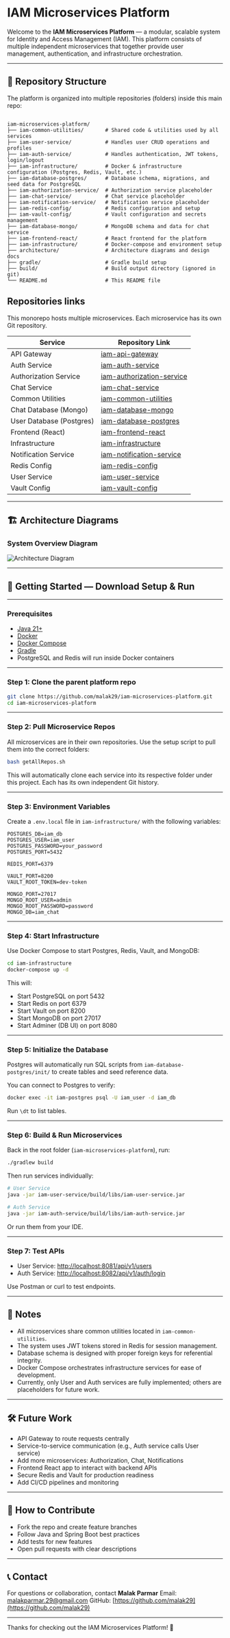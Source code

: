 
# IAM Microservices Platform

Welcome to the **IAM Microservices Platform** — a modular, scalable system for Identity and Access Management (IAM). This platform consists of multiple independent microservices that together provide user management, authentication, and infrastructure orchestration.

---

## 📂 Repository Structure

The platform is organized into multiple repositories (folders) inside this main repo:

```

iam-microservices-platform/
├── iam-common-utilities/       # Shared code & utilities used by all services
├── iam-user-service/           # Handles user CRUD operations and profiles
├── iam-auth-service/           # Handles authentication, JWT tokens, login/logout
├── iam-infrastructure/         # Docker & infrastructure configuration (Postgres, Redis, Vault, etc.)
├── iam-database-postgres/      # Database schema, migrations, and seed data for PostgreSQL
├── iam-authorization-service/  # Authorization service placeholder
├── iam-chat-service/           # Chat service placeholder
├── iam-notification-service/   # Notification service placeholder
├── iam-redis-config/           # Redis configuration and setup
├── iam-vault-config/           # Vault configuration and secrets management
├── iam-database-mongo/         # MongoDB schema and data for chat service
├── iam-frontend-react/         # React frontend for the platform
├── iam-infrastructure/         # Docker-compose and environment setup
├── architecture/               # Architecture diagrams and design docs
├── gradle/                     # Gradle build setup
├── build/                      # Build output directory (ignored in git)
└── README.md                   # This README file

````
## Repositories links

This monorepo hosts multiple microservices. Each microservice has its own Git repository.

| Service                  | Repository Link                                                                 |
|--------------------------|----------------------------------------------------------------------------------|
| API Gateway              | [iam-api-gateway](https://github.com/malak29/iam-api-gateway.git)               |
| Auth Service             | [iam-auth-service](https://github.com/malak29/iam-auth-service.git)             |
| Authorization Service    | [iam-authorization-service](https://github.com/malak29/iam-authorization-service.git) |
| Chat Service             | [iam-chat-service](https://github.com/malak29/iam-chat-service.git)             |
| Common Utilities         | [iam-common-utilities](https://github.com/malak29/iam-common-utilities.git)     |
| Chat Database (Mongo)    | [iam-database-mongo](https://github.com/malak29/iam-database-mongo.git)         |
| User Database (Postgres) | [iam-database-postgres](https://github.com/malak29/iam-database-postgres.git)   |
| Frontend (React)         | [iam-frontend-react](https://github.com/malak29/iam-frontend-react.git)         |
| Infrastructure           | [iam-infrastructure](https://github.com/malak29/iam-infrastructure.git)         |
| Notification Service     | [iam-notification-service](https://github.com/malak29/iam-notification-service.git) |
| Redis Config             | [iam-redis-config](https://github.com/malak29/iam-redis-config.git)             |
| User Service             | [iam-user-service](https://github.com/malak29/iam-user-service.git)             |
| Vault Config             | [iam-vault-config](https://github.com/malak29/iam-vault-config.git)             |


---

## 🏗 Architecture Diagrams

### System Overview Diagram  

![Architecture Diagram](https://github.com/malak29/iam-microservices-platform/blob/master/architecture/architechture_diagram.png?raw=true)

---

## 🚀 Getting Started — Download Setup & Run
---


### Prerequisites

* [Java 21+](https://adoptium.net/)
* [Docker](https://www.docker.com/)
* [Docker Compose](https://docs.docker.com/compose/)
* [Gradle](https://gradle.org/install/)
* PostgreSQL and Redis will run inside Docker containers

---

### Step 1: Clone the parent platform repo

```bash
git clone https://github.com/malak29/iam-microservices-platform.git
cd iam-microservices-platform
```

---

### Step 2: Pull Microservice Repos

All microservices are in their own repositories. Use the setup script to pull them into the correct folders:

```bash
bash getAllRepos.sh
```

This will automatically clone each service into its respective folder under this project. Each has its own independent Git history.

---

### Step 3: Environment Variables

Create a `.env.local` file in `iam-infrastructure/` with the following variables:

```env
POSTGRES_DB=iam_db
POSTGRES_USER=iam_user
POSTGRES_PASSWORD=your_password
POSTGRES_PORT=5432

REDIS_PORT=6379

VAULT_PORT=8200
VAULT_ROOT_TOKEN=dev-token

MONGO_PORT=27017
MONGO_ROOT_USER=admin
MONGO_ROOT_PASSWORD=password
MONGO_DB=iam_chat
```

---

### Step 4: Start Infrastructure

Use Docker Compose to start Postgres, Redis, Vault, and MongoDB:

```bash
cd iam-infrastructure
docker-compose up -d
```

This will:

* Start PostgreSQL on port 5432
* Start Redis on port 6379
* Start Vault on port 8200
* Start MongoDB on port 27017
* Start Adminer (DB UI) on port 8080

---

### Step 5: Initialize the Database

Postgres will automatically run SQL scripts from `iam-database-postgres/init/` to create tables and seed reference data.

You can connect to Postgres to verify:

```bash
docker exec -it iam-postgres psql -U iam_user -d iam_db
```

Run `\dt` to list tables.

---

### Step 6: Build & Run Microservices

Back in the root folder (`iam-microservices-platform`), run:

```bash
./gradlew build
```

Then run services individually:

```bash
# User Service
java -jar iam-user-service/build/libs/iam-user-service.jar

# Auth Service
java -jar iam-auth-service/build/libs/iam-auth-service.jar
```

Or run them from your IDE.

---

### Step 7: Test APIs

* User Service: [http://localhost:8081/api/v1/users](http://localhost:8081/api/v1/users)
* Auth Service: [http://localhost:8082/api/v1/auth/login](http://localhost:8082/api/v1/auth/login)

Use Postman or curl to test endpoints.

---

## 📝 Notes

* All microservices share common utilities located in `iam-common-utilities`.
* The system uses JWT tokens stored in Redis for session management.
* Database schema is designed with proper foreign keys for referential integrity.
* Docker Compose orchestrates infrastructure services for ease of development.
* Currently, only User and Auth services are fully implemented; others are placeholders for future work.

---

## 🛠️ Future Work

* API Gateway to route requests centrally
* Service-to-service communication (e.g., Auth service calls User service)
* Add more microservices: Authorization, Chat, Notifications
* Frontend React app to interact with backend APIs
* Secure Redis and Vault for production readiness
* Add CI/CD pipelines and monitoring

---

## 🙋 How to Contribute

* Fork the repo and create feature branches
* Follow Java and Spring Boot best practices
* Add tests for new features
* Open pull requests with clear descriptions

---

## 📞 Contact

For questions or collaboration, contact **Malak Parmar**
Email: [malakparmar.29@gmail.com](mailto:malakparmar.29@gmail.com)
GitHub: [https://github.com/malak29](https://github.com/malak29)

---

Thanks for checking out the IAM Microservices Platform! 🚀

